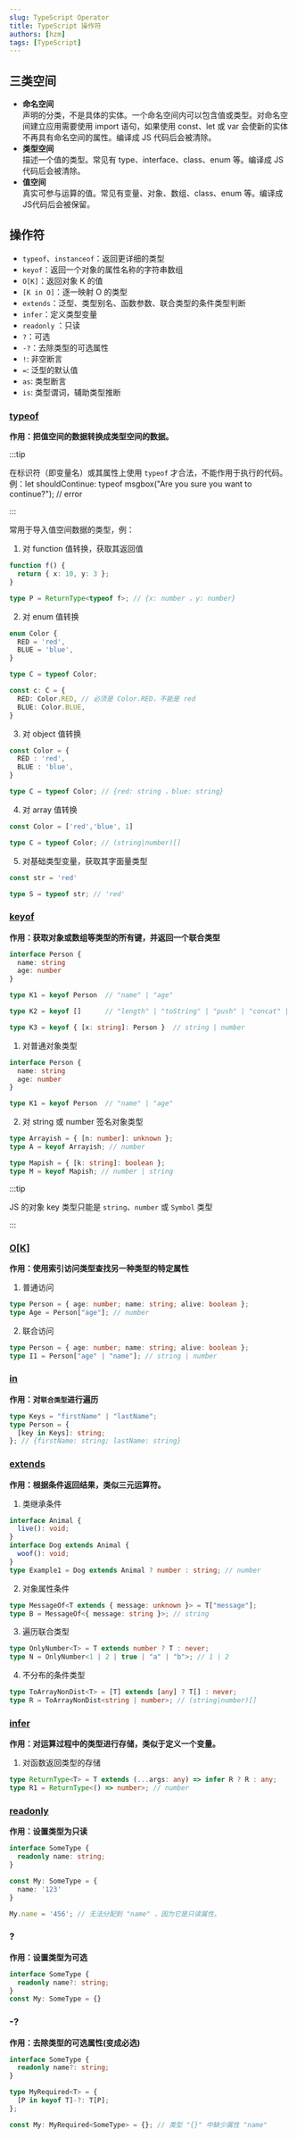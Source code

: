 ```yaml
---
slug: TypeScript Operator
title: TypeScript 操作符
authors: [hzm]
tags: [TypeScript]
---
```


## 三类空间

- **命名空间**  
  声明的分类，不是具体的实体。一个命名空间内可以包含值或类型。对命名空间建立应用需要使用 import 语句，如果使用 const、let 或 var 会使新的实体不再具有命名空间的属性。编译成 JS 代码后会被清除。
- **类型空间**  
  描述一个值的类型。常见有 type、interface、class、enum 等。编译成 JS 代码后会被清除。
- **值空间**  
  真实可参与运算的值。常见有变量、对象、数组、class、enum 等。编译成 JS代码后会被保留。

## 操作符
- `typeof`、`instanceof`：返回更详细的类型
- `keyof`：返回一个对象的属性名称的字符串数组
- `O[K]`：返回对象 K 的值
- `[K in O]`：逐一映射 O 的类型
- `extends`：泛型、类型别名、函数参数、联合类型的条件类型判断
- `infer`：定义类型变量
- `readonly` ：只读
- `?`：可选
- `-?`：去除类型的可选属性
- `!`: 非空断言
- `=`: 泛型的默认值
- `as`: 类型断言
- `is`: 类型谓词，辅助类型推断

<!--truncate-->

### [typeof](https://www.typescriptlang.org/docs/handbook/2/typeof-types.html#handbook-content)

**作用：把值空间的数据转换成类型空间的数据。**

:::tip

在标识符（即变量名）或其属性上使用 `typeof` 才合法，不能作用于执行的代码。  
例：let shouldContinue: typeof msgbox("Are you sure you want to continue?"); // error

:::

常用于导入值空间数据的类型，例：

1. 对 function 值转换，获取其返回值

```ts
function f() {
  return { x: 10, y: 3 };
}

type P = ReturnType<typeof f>; // {x: number ，y: number}
```

2. 对 enum 值转换

```ts
enum Color {
  RED = 'red',
  BLUE = 'blue',
}

type C = typeof Color;

const c: C = {
  RED: Color.RED, // 必须是 Color.RED，不能是 red
  BLUE: Color.BLUE,
}
```

3. 对 object 值转换

```ts
const Color = {
  RED : 'red',
  BLUE : 'blue',
}

type C = typeof Color; // {red: string ，blue: string}
```

4. 对 array 值转换

```ts
const Color = ['red','blue', 1]

type C = typeof Color; // (string|number)[]
```

5. 对基础类型变量，获取其字面量类型

```ts
const str = 'red'

type S = typeof str; // 'red'
```

### [keyof](https://www.typescriptlang.org/docs/handbook/2/keyof-types.html)

**作用：获取对象或数组等类型的所有键，并返回一个联合类型**

```ts
interface Person {
  name: string
  age: number
}

type K1 = keyof Person  // "name" | "age"

type K2 = keyof []      // "length" | "toString" | "push" | "concat" | "join"

type K3 = keyof { [x: string]: Person }  // string | number
```

1. 对普通对象类型

```ts
interface Person {
  name: string
  age: number
}

type K1 = keyof Person  // "name" | "age"
```

2. 对 string 或 number 签名对象类型

```ts
type Arrayish = { [n: number]: unknown };
type A = keyof Arrayish; // number

type Mapish = { [k: string]: boolean };
type M = keyof Mapish; // number | string
```

:::tip

JS 的对象 key 类型只能是 `string`、`number` 或 `Symbol` 类型

:::

### [O[K]](https://www.typescriptlang.org/docs/handbook/2/indexed-access-types.html)

**作用：使用索引访问类型查找另一种类型的特定属性**

1. 普通访问

```ts
type Person = { age: number; name: string; alive: boolean };
type Age = Person["age"]; // number
```

2. 联合访问

```ts
type Person = { age: number; name: string; alive: boolean };
type I1 = Person["age" | "name"]; // string | number
```

### [in](https://www.typescriptlang.org/docs/handbook/2/mapped-types.html)

**作用：对`联合类型`进行遍历**

```ts
type Keys = "firstName" | "lastName";
type Person = {
  [key in Keys]: string;
}; // {firstName: string; lastName: string}
```

### [extends](https://www.typescriptlang.org/docs/handbook/2/conditional-types.html)

**作用：根据条件返回结果，类似三元运算符。**

1. 类继承条件

```ts
interface Animal {
  live(): void;
}
interface Dog extends Animal {
  woof(): void;
}
type Example1 = Dog extends Animal ? number : string; // number
```

2. 对象属性条件

```ts
type MessageOf<T extends { message: unknown }> = T["message"];
type B = MessageOf<{ message: string }>; // string
```

3. 遍历联合类型

```ts
type OnlyNumber<T> = T extends number ? T : never;
type N = OnlyNumber<1 | 2 | true | "a" | "b">; // 1 | 2
```

4. 不分布的条件类型

```ts
type ToArrayNonDist<T> = [T] extends [any] ? T[] : never;
type R = ToArrayNonDist<string | number>; // (string|number)[]
```

### [infer](https://www.typescriptlang.org/docs/handbook/2/conditional-types.html#inferring-within-conditional-types)

**作用：对运算过程中的类型进行存储，类似于定义一个变量。**

1. 对函数返回类型的存储

```ts
type ReturnType<T> = T extends (...args: any) => infer R ? R : any;
type R1 = ReturnType<() => number>; // number
```

### [readonly](https://www.typescriptlang.org/docs/handbook/2/objects.html#readonly-properties)

**作用：设置类型为只读**

```ts
interface SomeType {
  readonly name: string;
}

const My: SomeType = {
  name: '123'
}

My.name = '456'; // 无法分配到 "name" ，因为它是只读属性。
```

### ?

**作用：设置类型为可选**

```ts
interface SomeType {
  readonly name?: string;
}
const My: SomeType = {}
```

### -?

**作用：去除类型的可选属性(变成必选)**

```ts
interface SomeType {
  readonly name?: string;
}

type MyRequired<T> = {
  [P in keyof T]-?: T[P];
};

const My: MyRequired<SomeType> = {}; // 类型 "{}" 中缺少属性 "name"
```
<comment/>
